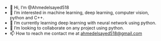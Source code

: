- 👋 Hi, I’m @Ahmedelsayed518
- 👀 I’m interested in machine learning, deep learning, computer vision, python and C++.
- 🌱 I’m currently learning deep learning with neural network using python.
- 💞️ I’m looking to collaborate on any project using python.
- 📫 How to reach me contact me at ahmedelsayed518@gmail.com

<!---
Ahmedelsayed518/Ahmedelsayed518 is a ✨ special ✨ repository because its `README.md` (this file) appears on your GitHub profile.
You can click the Preview link to take a look at your changes.
--->

